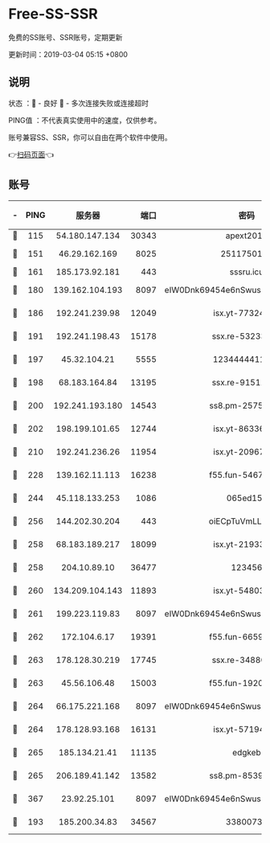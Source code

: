 # Free-SS-SSR

免费的SS账号、SSR账号，定期更新

更新时间：2019-03-04 05:15 +0800

## 说明

状态     ：🙂 - 良好 🙁 - 多次连接失败或连接超时

PING值   ：不代表真实使用中的速度，仅供参考。

账号兼容SS、SSR，你可以自由在两个软件中使用。

👉[扫码页面](https://liesauer.github.io/free-ss-ssr.github.io/)👈

## 账号

|-|PING|服务器|端口|密码|加密方式|区域|
|:----:|:----:|:-----:|-----:|:----:|:----:|:----:|
|🙂|115|54.180.147.134|30343|apext2019|chacha20|KR|
|🙂|151|46.29.162.169|8025|2511750146|aes-256-cfb|RU|
|🙂|161|185.173.92.181|443|sssru.icu|rc4-md5|RU|
|🙂|180|139.162.104.193|8097|eIW0Dnk69454e6nSwuspv9DmS201tQ0D|aes-256-cfb|JP|
|🙂|186|192.241.239.98|12049|isx.yt-77324460|aes-256-cfb|US|
|🙂|191|192.241.198.43|15178|ssx.re-53233906|aes-256-cfb|US|
|🙂|197|45.32.104.21|5555|1234444411111|aes-256-cfb|SG|
|🙂|198|68.183.164.84|13195|ssx.re-91511451|aes-256-cfb|US|
|🙂|200|192.241.193.180|14543|ss8.pm-25759164|aes-256-cfb|US|
|🙂|202|198.199.101.65|12744|isx.yt-86336141|aes-256-cfb|US|
|🙂|210|192.241.236.26|11954|isx.yt-20967574|aes-256-cfb|US|
|🙂|228|139.162.11.113|16238|f55.fun-54673492|aes-256-cfb|SG|
|🙂|244|45.118.133.253|1086|065ed15a|aes-256-cfb|SG|
|🙂|256|144.202.30.204|443|oiECpTuVmLLxk4Ts|aes-256-cfb|US|
|🙂|258|68.183.189.217|18099|isx.yt-21933361|aes-256-cfb|SG|
|🙂|258|204.10.89.10|36477|123456|aes-256-cfb|US|
|🙂|260|134.209.104.143|11893|isx.yt-54803040|aes-256-cfb|SG|
|🙂|261|199.223.119.83|8097|eIW0Dnk69454e6nSwuspv9DmS201tQ0D|aes-256-cfb|US|
|🙂|262|172.104.6.17|19391|f55.fun-66594253|aes-256-cfb|US|
|🙂|263|178.128.30.219|17745|ssx.re-34880503|aes-256-cfb|SG|
|🙂|263|45.56.106.48|15003|f55.fun-19202286|aes-256-cfb|US|
|🙂|264|66.175.221.168|8097|eIW0Dnk69454e6nSwuspv9DmS201tQ0D|aes-256-cfb|US|
|🙂|264|178.128.93.168|16131|isx.yt-57194887|aes-256-cfb|SG|
|🙂|265|185.134.21.41|11135|edgkeb|aes-256-cfb|GB|
|🙂|265|206.189.41.142|13582|ss8.pm-85391880|aes-256-cfb|SG|
|🙂|367|23.92.25.101|8097|eIW0Dnk69454e6nSwuspv9DmS201tQ0D|aes-256-cfb|US|
|🙂|193|185.200.34.83|34567|33800731|aes-256-cfb|US|
